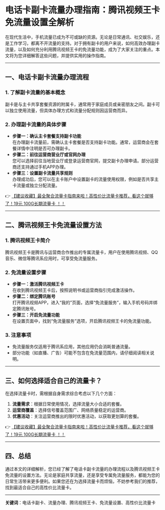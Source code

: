 # 电话卡副卡流量办理指南：腾讯视频王卡免流量设置全解析

在现代生活中，手机流量已成为不可或缺的资源。无论是日常通讯、社交娱乐，还是工作学习，都离不开流量的支持。对于拥有副卡的用户来说，如何高效办理副卡流量，以及如何充分利用腾讯视频王卡的免流量功能，成为了大家关注的重点。本文将为您详细解答这些问题，并提供实用的操作指南。

---

## 一、电话卡副卡流量办理流程

### 1. 了解副卡流量的基本概念
副卡是与主卡共享套餐资源的附属卡，通常用于家庭成员或亲密朋友之间。副卡可以独立使用流量，但具体办理方式和流量分配规则因运营商而异。

### 2. 办理副卡流量的具体步骤
- **步骤一：确认主卡套餐支持副卡功能**  
  在办理副卡流量前，需确认主卡套餐是否支持副卡功能。通常，运营商会在套餐详情中注明是否可办理副卡。
- **步骤二：前往运营商营业厅或官网办理**  
  您可以选择前往当地营业厅或登录运营商官网，提交副卡办理申请。部分运营商还支持通过手机APP办理。
- **步骤三：设置副卡流量共享规则**  
  办理成功后，您可以在主卡账户中设置副卡的流量使用权限，例如是否共享主卡流量或独立分配流量。

👉 [【建议收藏】最全聚合流量卡指南来啦！高性价比流量卡推荐，看这个就够了！19元 100G长期流量卡 ！！](https://bit.ly/Liuliangka)

---

## 二、腾讯视频王卡免流量设置方法

### 1. 腾讯视频王卡简介
腾讯视频王卡是腾讯与运营商合作推出的专属流量卡，用户在使用腾讯视频、QQ音乐、微信等腾讯系应用时，可享受免流量服务。

### 2. 免流量设置步骤
- **步骤一：激活腾讯视频王卡**  
  在收到腾讯视频王卡后，按照说明书或运营商指引完成激活操作。
- **步骤二：绑定腾讯账号**  
  打开腾讯视频APP，进入“我的”页面，选择“免流量服务”，输入手机号码并绑定腾讯账号。
- **步骤三：开启免流量功能**  
  在设置页面中，找到“免流量服务”选项，开启腾讯视频王卡的免流量功能。

### 3. 注意事项
- 免流量服务仅适用于腾讯系应用，其他应用仍会消耗普通流量。
- 部分功能（如直播、广告）可能不包含在免流量范围内，请仔细阅读相关说明。

---

## 三、如何选择适合自己的流量卡？

在选择流量卡时，需根据自身需求综合考虑以下几个方面：
1. **流量需求**：根据日常使用情况，选择流量大小合适的套餐。
2. **运营商覆盖**：选择信号覆盖范围广、网络质量稳定的运营商。
3. **优惠活动**：关注运营商推出的限时优惠活动，以获取更划算的套餐。

👉 [【建议收藏】最全聚合流量卡指南来啦！高性价比流量卡推荐，看这个就够了！19元 100G长期流量卡 ！！](https://bit.ly/Liuliangka)

---

## 四、总结

通过本文的详细解析，您已经了解了电话卡副卡流量的办理流程以及腾讯视频王卡免流量的设置方法。无论是家庭共享流量，还是享受专属免流量服务，都能为您的日常生活带来更多便利。如果您还在为选择流量卡而烦恼，不妨参考我们的推荐，找到最适合自己的高性价比流量卡。

---

**关键词**：电话卡副卡、流量办理、腾讯视频王卡、免流量设置、高性价比流量卡